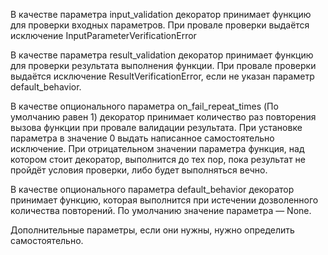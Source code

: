В качестве параметра input_validation декоратор принимает функцию для проверки входных параметров. При провале проверки выдаётся исключение InputParameterVerificationError

В качестве параметра result_validation декоратор принимает функцию для проверки результата выполнения функции. При провале проверки выдаётся исключение ResultVerificationError, если не указан параметр default_behavior.

В качестве опционального параметра on_fail_repeat_times (По умолчанию равен 1) декоратор принимает количество раз повторения вызова функции при провале валидации результата. При установке параметра в значение 0 выдать написанное самостоятельно исключение. При отрицательном значении параметра функция, над котором стоит декоратор, выполнится до тех пор, пока результат не пройдёт условия проверки, либо будет выполняться вечно.

В качестве опционального параметра default_behavior декоратор принимает функцию, которая выполнится при истечении дозволенного количества повторений. По умолчанию значение параметра — None.

Дополнительные параметры, если они нужны, нужно определить самостоятельно.
